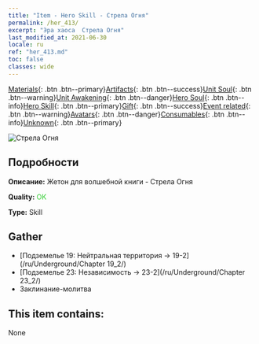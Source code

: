 ```yaml
---
title: "Item - Hero Skill - Стрела Огня"
permalink: /her_413/
excerpt: "Эра хаоса  Стрела Огня"
last_modified_at: 2021-06-30
locale: ru
ref: "her_413.md"
toc: false
classes: wide
---
```

 [Materials](/ItemsRU/){: .btn .btn--primary}[Artifacts](/ItemsRU/Artifacts/){: .btn .btn--success}[Unit Soul](/ItemsRU/UnitSoul/){: .btn .btn--warning}[Unit Awakening](/ItemsRU/UnitAwakening/){: .btn .btn--danger}[Hero Soul](/ItemsRU/HeroSoul/){: .btn .btn--info}[Hero Skill](/ItemsRU/HeroSkill/){: .btn .btn--primary}[Gift](/ItemsRU/Gift/){: .btn .btn--success}[Event related](/ItemsRU/Events/){: .btn .btn--warning}[Avatars](/ItemsRU/Avatars/){: .btn .btn--danger}[Consumables](/ItemsRU/Consumables/){: .btn .btn--info}[Unknown](/ItemsRU/Unknown/){: .btn .btn--primary}

 ![Стрела Огня](/images/t/ps_liehuoshenjian.png)

## Подробности
 **Описание:** Жетон для волшебной книги - Стрела Огня

 **Quality:** <span style="color: #32CD32">OK</span>

 **Type:** Skill

## Gather

*    [Подземелье 19: Нейтральная территория -> 19-2](/ru/Underground/Chapter 19_2/) 
*    [Подземелье 23: Независимость -> 23-2](/ru/Underground/Chapter 23_2/) 
*    Заклинание-молитва 

## This item contains:

  None

